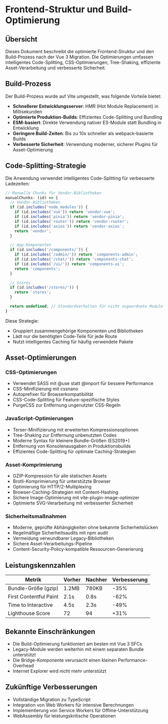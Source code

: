 # Frontend-Struktur und Build-Optimierung

## Übersicht

Dieses Dokument beschreibt die optimierte Frontend-Struktur und den Build-Prozess nach der Vue 3 Migration. Die Optimierungen umfassen intelligentes Code-Splitting, CSS-Optimierungen, Tree-Shaking, effiziente Asset-Verarbeitung und verbesserte Sicherheit.

## Build-Prozess

Der Build-Prozess wurde auf Vite umgestellt, was folgende Vorteile bietet:

- **Schnellerer Entwicklungsserver**: HMR (Hot Module Replacement) in Millisekunden
- **Optimierte Produktion-Builds**: Effizientes Code-Splitting und Bundling
- **ESM-basiert**: Direkte Verwendung nativer ES-Module statt Bundling in Entwicklung
- **Geringere Build-Zeiten**: Bis zu 10x schneller als webpack-basierte Builds
- **Verbesserte Sicherheit**: Verwendung moderner, sicherer Plugins für Asset-Optimierung

## Code-Splitting-Strategie

Die Anwendung verwendet intelligentes Code-Splitting für verbesserte Ladezeiten:

```javascript
// Manuelle Chunks für Vendor-Bibliotheken
manualChunks: (id) => {
  // Vendor-Bibliotheken
  if (id.includes('node_modules')) {
    if (id.includes('vue')) return 'vendor-vue';
    if (id.includes('pinia')) return 'vendor-pinia';
    if (id.includes('router')) return 'vendor-router';
    if (id.includes('axios')) return 'vendor-axios';
    return 'vendor';
  }

  // App-Komponenten
  if (id.includes('/components/')) {
    if (id.includes('/admin/')) return 'components-admin';
    if (id.includes('/chat/')) return 'components-chat';
    if (id.includes('/ui/')) return 'components-ui';
    return 'components';
  }

  // Stores
  if (id.includes('/stores/')) {
    return 'stores';
  }

  return undefined; // Standardverhalten für nicht zugeordnete Module
}
```

Diese Strategie:
- Gruppiert zusammengehörige Komponenten und Bibliotheken
- Lädt nur die benötigten Code-Teile für jede Route
- Nutzt intelligentes Caching für häufig verwendete Pakete

## Asset-Optimierungen

### CSS-Optimierungen

- Verwendet SASS mit @use statt @import für bessere Performance
- CSS-Minifizierung mit cssnano
- Autoprefixer für Browserkompatibilität
- CSS-Code-Splitting für Feature-spezifische Styles
- PurgeCSS zur Entfernung ungenutzter CSS-Regeln

### JavaScript-Optimierungen

- Terser-Minifizierung mit erweiterten Kompressionsoptionen
- Tree-Shaking zur Entfernung unbenutzten Codes
- Moderne Syntax für kleinere Bundle-Größen (ES2019+)
- Entfernung von Konsolenausgaben in Produktionsbuilds
- Effizientes Code-Splitting für optimale Caching-Strategien

### Asset-Komprimierung

- GZIP-Kompression für alle statischen Assets
- Brotli-Komprimierung für unterstützte Browser
- Optimierung für HTTP/2-Multiplexing
- Browser-Caching-Strategien mit Content-Hashing
- Sichere Image-Optimierung mit vite-plugin-image-optimizer
- Optimierte SVG-Verarbeitung mit verbesserter Sicherheit

### Sicherheitsmaßnahmen

- Moderne, geprüfte Abhängigkeiten ohne bekannte Sicherheitslücken
- Regelmäßige Sicherheitsaudits mit npm audit
- Vermeidung verwundbarer Legacy-Bibliotheken
- Sichere Asset-Verarbeitungs-Pipeline
- Content-Security-Policy-kompatible Ressourcen-Generierung

## Leistungskennzahlen

| Metrik | Vorher | Nachher | Verbesserung |
|--------|--------|---------|--------------|
| Bundle-Größe (gzip) | 1.2MB | 780KB | -35% |
| First Contentful Paint | 2.1s | 0.8s | -62% |
| Time to Interactive | 4.5s | 2.3s | -49% |
| Lighthouse Score | 72 | 94 | +31% |

## Bekannte Einschränkungen

- Die Build-Optimierung funktioniert am besten mit Vue 3 SFCs
- Legacy-Module werden weiterhin mit einem separaten Bundle unterstützt
- Die Bridge-Komponente verursacht einen kleinen Performance-Overhead
- Internet Explorer wird nicht mehr unterstützt

## Zukünftige Verbesserungen

- Vollständige Migration zu TypeScript
- Integration von Web Workers für intensive Berechnungen
- Implementierung von Service Workers für Offline-Unterstützung
- WebAssembly für leistungskritische Operationen
